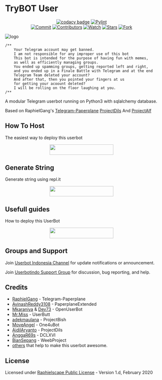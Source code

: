 # TryBOT User

<p align="center">
    <a href="https://www.codacy.com/manual/Ajibcdefgh/ProjectDark?utm_source=github.com&amp;utm_medium=referral&amp;utm_content=Ajibcdefgh/ProjectDark&amp;utm_campaign=Badge_Grade"><img src="https://img.shields.io/codacy/grade/e758192aef1c4178be8777694409b248?style=flat-square&logo=codacy&color=17BEBB" alt="codacy badge"/></a>
    <a href="https://github.com/Ajibcdefgh/ProjectDark/actions?query=workflow%3APyLint"> <img src="https://img.shields.io/github/workflow/status/Ajibcdefgh/ProjectDark/PyLint/master?label=PyLint&style=flat-square&logo=github-actions&logoColor=white&color=98CE00" alt="Pylint" /></a><br>
    <a href="https://github.com/Ajibcdefgh/ProjectDark/commits/sql-extended"><img src="https://img.shields.io/github/last-commit/Ajibcdefgh/ProjectDark/master?label=Last%20Commit&style=flat-square&logo=github&color=8C86AA" alt="Commit" /></a>
    <a href="https://github.com/Ajibcdefgh/ProjectDark/graphs/contributors"><img src="https://img.shields.io/github/contributors-anon/Ajibcdefgh/One4uDark?label=Contributors&style=flat-square&logo=github&color=FF4D80" alt="Contributors" /></a>
    <a href="https://github.com/Ajibcdefgh/ProjectDark/watchers"><img src="https://img.shields.io/github/watchers/Ajibcdefgh/ProjectDark?label=Watch&style=flat-square&logo=github&color=FF70A6" alt="Watch" /></a>
    <a href="https://github.com/Ajibcdefgh/ProjectDark/stargazers"><img src="https://img.shields.io/github/stars/Ajibcdefgh/ProjectDark?label=Stars&style=flat-square&logo=github&color=F87575" alt="Stars" /></a>
    <a href="https://github.com/Ajibcdefgh/ProjectDark/network/members"><img src="https://img.shields.io/github/forks/Ajibcdefgh/ProjectDark?label=Fork&style=flat-square&logo=github&color=E0777D" alt="Fork" /></a>
</p>

![logo](https://telegra.ph/file/a4f9c342cd31fbd4a5cbf.jpg)


```
/**
    Your Telegram account may get banned.
    I am not responsible for any improper use of this bot
    This bot is intended for the purpose of having fun with memes,
    as well as efficiently managing groups.
    You ended up spamming groups, getting reported left and right,
    and you ended up in a Finale Battle with Telegram and at the end
    Telegram Team deleted your account?
    And after that, then you pointed your fingers at us
    for getting your acoount deleted?
    I will be rolling on the floor laughing at you.
/**
```

A modular Telegram userbot running on Python3 with sqlalchemy database.

Based on RaphielGang's [Telegram-Paperplane](https://github.com/RaphielGang/Telegram-Paperplane) [ProjectDils](https://github.com/aidilaryanto/ProjectDils) And [ProjectAlf](https://github.com/alfianandaa/ProjectAlf)

## How To Host
The easiest way to deploy this userbot
<p align="center"><a href="https://heroku.com/deploy?template=https://github.com/wahyutry-bot/TryBOT/tree/master"> <img src="https://img.shields.io/badge/Deploy%20To%20Heroku-blueviolet?style=for-the-badge&logo=heroku" width="210" height="34.45"/></a></p>

## Generate String
Generate string using repl.it
<p align="center"><a href="https://string.projectalf.repl.run/"> <img src="https://img.shields.io/badge/Generate%20Session-lightgrey?style=for-the-badge&logo=repl.it" width="210" height="34.45"/></a></p>

## Usefull guides
How to deploy this UserBot
<p align="center"><a href="https://telegra.ph/Host-a-Telegram-Userbot-05-07"> <img src="https://img.shields.io/badge/how%20to%20deploy-important?style=for-the-badge&logo=github" width="210" height="34.45"/></a></p>

## Groups and Support
Join [Userbot Indonesia Channel](https://t.me/userbotindocloud) for update notifications or announcement.

Join [Userbotindo Support Group](https://t.me/userbotindo) for discussion, bug reporting, and help.

## Credits
*   [RaphielGang](https://github.com/RaphielGang) - Telegram-Paperplane
*   [AvinashReddy3108](https://github.com/AvinashReddy3108) - PaperplaneExtended
*   [Mkaraniya](https://github.com/mkaraniya) & [Dev73](https://github.com/Devp73) - OpenUserBot
*   [Mr.Miss](https://github.com/keselekpermen69) - UserButt
*   [adekmaulana](https://github.com/adekmaulana) - ProjectBish
*   [MoveAngel](https://github.com/MoveAngel) - One4uBot
*   [AidilAryanto](https://github.com/aidilaryanto) - ProjectDils 
*   [AnggaR69s](https://github.com/GengKapak/DCLXVI) - DCLXVI
*   [BianSepang](https://github.com/BianSepang) - WeebProject
*   [others](https://github.com/Ajibcdefgh/ProjectDark/graphs/contributors) that help to make this userbot awesome.

## License
Licensed under [Raphielscape Public License](https://github.com/alfianandaa/ProjectAlf/blob/master/LICENSE) - Version 1.d, February 2020
